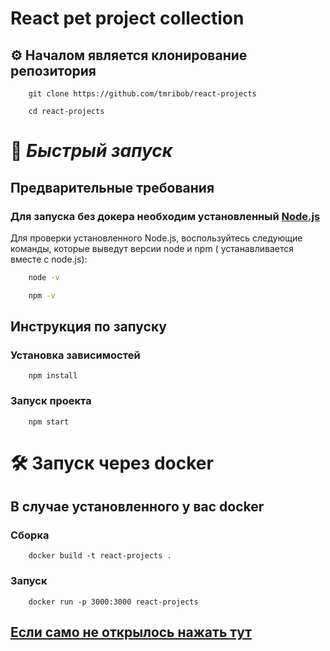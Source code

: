 # React pet project collection

## ⚙️ Началом является клонирование репозитория

```
    git clone https://github.com/tmribob/react-projects
```

```
    cd react-projects
```

# 🚀 *Быстрый запуск*

## Предварительные требования

### Для запуска без докера необходим установленный [Node.js](https://nodejs.org/)

Для проверки установленного Node.js, воспользуйтесь следующие команды, которые выведут версии node и npm (
устанавливается вместе с node.js):

```bash
    node -v 
   ```

```bash
    npm -v
  ```

## Инструкция по запуску

### Установка зависимостей

```
    npm install
```

### Запуск проекта

```
    npm start
```

# 🛠 Запуск через docker

## В случае установленного у вас docker

### Сборка

``` 
    docker build -t react-projects .
```

### Запуск

``` 
    docker run -p 3000:3000 react-projects
```

## [Если само не открылось нажать тут](http://localhost:3000)